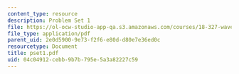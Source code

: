 ```yaml
---
content_type: resource
description: Problem Set 1
file: https://ol-ocw-studio-app-qa.s3.amazonaws.com/courses/18-327-wavelets-filter-banks-and-applications-spring-2003/04c04912cebb9b7b795e5a3a82227c59_pset1.pdf
file_type: application/pdf
parent_uid: 2e0d5900-9e73-f2f6-e80d-d80e7e36ed0c
resourcetype: Document
title: pset1.pdf
uid: 04c04912-cebb-9b7b-795e-5a3a82227c59
---
```

